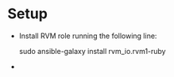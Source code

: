 # Setup

* Install RVM role running the following line:

    sudo ansible-galaxy install rvm_io.rvm1-ruby

*